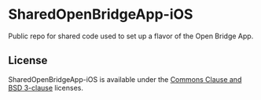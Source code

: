 # SharedOpenBridgeApp-iOS

Public repo for shared code used to set up a flavor of the Open Bridge App.

## License

SharedOpenBridgeApp-iOS is available under the [Commons Clause and BSD 3-clause](LICENSE) licenses.
